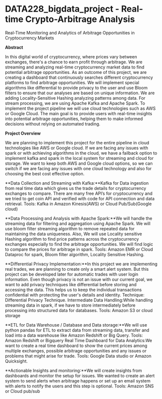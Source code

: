 # DATA228_bigdata_project - Real-time Crypto-Arbitrage Analysis
Real-Time Monitoring and Analytics of Arbitrage Opportunities in Cryptocurrency Markets

**Abstract**

In this digital world of cryptocurrency, where prices vary between exchanges, there's a chance to earn profit through arbitrage. We are streaming and analyzing real-time cryptocurrency market data to find potential arbitrage opportunities. As an outcome of this project, we are creating a dashboard that continuously searches different cryptocurrency platforms to find arbitrage opportunities. We will implement special algorithms like differential to provide privacy to the user and use Bloom filters to ensure that our analyses are based on unique information. We are adding Locality-Sensitive Hashing analyzing patterns among data. For stream processing, we are using Apache Kafka and Apache Spark. To implement the project pipeline we will use cloud technologies such as AWS or Google Cloud. The main goal is to provide users with real-time insights into potential arbitrage opportunities, helping them to make informed decisions without relying on automated trading.

**Project Overview**

We are planning to implement this project for the entire pipeline in cloud technologies like AWS or Google cloud. If we are facing any issues with spark or with achieving algorithms in the cloud, we have a failback option to implement kafka and spark in the local system for streaming and cloud for storage. We want to keep both AWS and Google cloud options, so we can switch if we are facing any issues with one cloud technology and also for choosing the best cost effective option.

**Data Collection and Streaming with Kafka:**Kafka for Data ingestion from real time data which gives us the trade details for cryptocurrency exchanges to compare. There are many free API’s for cryptocurrency and we tried to get coin API and verified with code for API connection and data retrieval.
Tools: Kafka in Amazon Kinesis(AWS) or Cloud Pub/Sub(Google cloud)

**Data Processing and Analysis with Apache Spark:**We will handle the streaming data for filtering and aggregation using Apache Spark.  We will use bloom filter streaming algorithm to remove repeated data for maintaining the data uniqueness. Also, We will use Locality sensitive Hashing algorithm to find price patterns across the cryptocurrency exchanges especially to find the arbitrage opportunities. We will find logic to compare the prices for arbitrage in spark.
Tools: Amazon EMR or Cloud Dataproc for spark, Bloom filter algorithm, Locality Sensitive Hashing.

**Differential Privacy Implementation:**In this project we are implementing real trades, we are planning to create only a smart alert system. But this project can be developed later for automatic trades with user login information. Even though privacy is not an issue with our current goal, we want to add privacy techniques like differential before storing and accessing the data. This helps us to keep the individual transactions confidential with protecting the user's details and identity.
Technique: Differential Privacy Technique.
Intermediate Data Handling:While handling streaming data in spark, if we have to store intermediately before processing into structured data for databases.
Tools: Amazon S3 or cloud storage

**ETL for Data Warehouse / Database and Data storage:**We will use python pandas for ETL to extract data from streaming data, transfer and load into a data warehouse like Amazon Redshift or Big Query.
Tools: Amazon Redshift or Bigquery
Real Time Dashboard for Data Analytics:We want to create a real time dashboard to show the current prices among multiple exchanges, possible arbitrage opportunities and any issues or problems that might arise for trade.
Tools: Google Data studio or Amazon Quicksight.

**Actionable Insights and monitoring:**We will create insights from dashboards and monitor the setup for issues. We wanted to create an alert system to send alerts when arbitrage happens or set up an email system with alerts to notify the users and this step is optional. 
Tools: Amazon SNS or Cloud pub/sub
